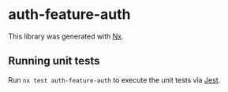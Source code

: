 # auth-feature-auth

This library was generated with [Nx](https://nx.dev).

## Running unit tests

Run `nx test auth-feature-auth` to execute the unit tests via [Jest](https://jestjs.io).
